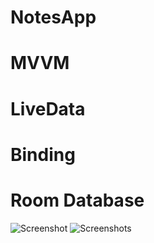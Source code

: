 
# NotesApp
# MVVM
# LiveData
# Binding
# Room Database

![Screenshot](https://user-images.githubusercontent.com/93154761/183245939-d9b6bde1-cf5a-421a-92d2-46f66d962957.png)
![Screenshots](https://user-images.githubusercontent.com/93154761/183246890-62f2015e-a503-4426-8b95-475b9574af2f.png)
